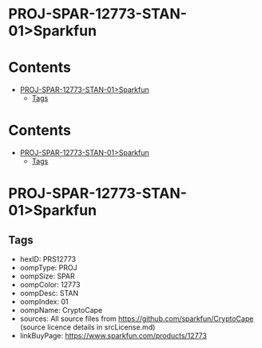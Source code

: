 
PROJ-SPAR-12773-STAN-01>Sparkfun
================================

Contents
========

* [PROJ-SPAR-12773-STAN-01>Sparkfun](#proj-spar-12773-stan-01sparkfun)
	* [Tags](#tags)

Contents
========

* [PROJ-SPAR-12773-STAN-01>Sparkfun](#proj-spar-12773-stan-01sparkfun)
	* [Tags](#tags)

# PROJ-SPAR-12773-STAN-01>Sparkfun

## Tags

- hexID: PRS12773
- oompType: PROJ
- oompSize: SPAR
- oompColor: 12773
- oompDesc: STAN
- oompIndex: 01
- oompName: CryptoCape
- sources: All source files from https://github.com/sparkfun/CryptoCape (source licence details in srcLicense.md)
- linkBuyPage: https://www.sparkfun.com/products/12773
